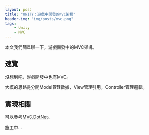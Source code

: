 ```yaml
---
layout: post
title: "UNITY：遊戲中開發的MVC架構"
header-img: "img/posts/mvc.png"
tags:
    - Unity
    - MVC
---
```


本文我們簡單聊一下，游戲開發中的MVC架構。

<!--more-->


## 速覽

沒想到吧，游戲開發中也有MVC。

大概的思路是分開Model管理數據，View管理引用，Controller管理邏輯。


## 實現相關

可以參考[MVC.DotNet](https://github.com/Moons-Project/MVC.DotNet)。

施工中...

<!-- 本質上是利用類 -->




